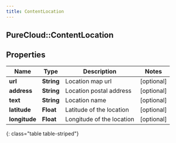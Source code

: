 ```yaml
---
title: ContentLocation
---
```

## PureCloud::ContentLocation

## Properties

|Name | Type | Description | Notes|
|------------ | ------------- | ------------- | -------------|
| **url** | **String** | Location map url | [optional] |
| **address** | **String** | Location postal address | [optional] |
| **text** | **String** | Location name | [optional] |
| **latitude** | **Float** | Latitude of the location | [optional] |
| **longitude** | **Float** | Longitude of the location | [optional] |
{: class="table table-striped"}



